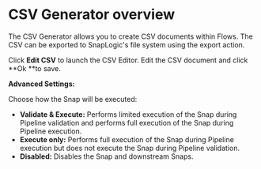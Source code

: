 # CSV Generator overview

The CSV Generator allows you to create CSV documents within Flows. The CSV can be exported to SnapLogic's file system using the export action.

Click **Edit CSV** to launch the CSV Editor. Edit the CSV document and click **Ok **to save.

**Advanced Settings:**

Choose how the Snap will be executed:

* **Validate & Execute:** Performs limited execution of the Snap during Pipeline validation and performs full execution of the Snap during Pipeline execution.
* **Execute only:** Performs full execution of the Snap during Pipeline execution but does not execute the Snap during Pipeline validation.
* **Disabled:** Disables the Snap and downstream Snaps.

